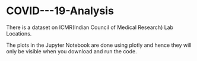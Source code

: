 # COVID---19-Analysis

There is a dataset on ICMR(Indian Council of Medical Research) Lab Locations.

The plots in the Jupyter Notebook are done using plotly and hence they will only be visible when you download and run the code.
